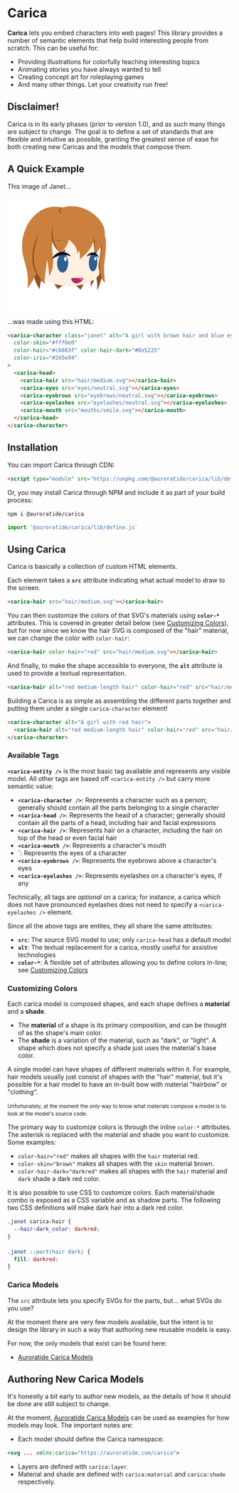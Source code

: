 # Carica

**Carica** lets you embed characters into web pages! This library provides a number of semantic elements that help build interesting people from scratch. This can be useful for:

* Providing illustrations for colorfully teaching interesting topics
* Animating stories you have always wanted to tell
* Creating concept art for roleplaying games
* And many other things. Let your creativity run free!

## Disclaimer!

Carica is in its early phases (prior to version 1.0), and as such many things are subject to change. The goal is to define a set of standards that are flexible and intuitive as possible, granting the greatest sense of ease for both creating new Caricas and the models that compose them.

## A Quick Example

This image of Janet...

<img src="example-library/janet.svg" alt="A girl with brown hair and blue eyes."  height="256" />

...was made using this HTML:

```html
<carica-character class="janet" alt="A girl with brown hair and blue eyes."
  color-skin="#fff0e0"
  color-hair="#cb803f" color-hair-dark="#8e5225"
  color-iris="#2d5e94"
>
  <carica-head>
    <carica-hair src="hair/medium.svg"></carica-hair>
    <carica-eyes src="eyes/neutral.svg"></carica-eyes>
    <carica-eyebrows src="eyebrows/neutral.svg"></carica-eyebrows>
    <carica-eyelashes src="eyelashes/neutral.svg"></carica-eyelashes>
    <carica-mouth src="mouths/smile.svg"></carica-mouth>
  </carica-head>
</carica-character>
```

## Installation

You can import Carica through CDN:

```html
<script type="module" src="https://unpkg.com/@auroratide/carica/lib/define.js"></script>
```

Or, you may install Carica through NPM and include it as part of your build process:

```
npm i @auroratide/carica
```

```js
import '@auroratide/carica/lib/define.js`
```

## Using Carica

Carica is basically a collection of custom HTML elements.

Each element takes a **`src`** attribute indicating what actual model to draw to the screen.

```html
<carica-hair src="hair/medium.svg"></carica-hair>
```

You can then customize the colors of that SVG's materials using **`color-*`** attributes. This is covered in greater detail below (see [Customizing Colors](#customizing-colors)), but for now since we know the hair SVG is composed of the "hair" material, we can change the color with `color-hair`:

```html
<carica-hair color-hair="red" src="hair/medium.svg"></carica-hair>
```

And finally, to make the shape accessible to everyone, the **`alt`** attribute is used to provide a textual representation.

```html
<carica-hair alt="red medium-length hair" color-hair="red" src="hair/medium.svg"></carica-hair>
```

Building a Carica is as simple as assembling the different parts together and putting them under a single `carica-character` element!

```html
<carica-character alt="A girl with red hair">
  <carica-hair alt="red medium-length hair" color-hair="red" src="hair/medium.svg"></carica-hair>
</carica-character>
```

### Available Tags

**`<carica-entity />`** is the most basic tag available and represents any visible model. All other tags are based off `<carica-entity />` but carry more semantic value:

* **`<carica-character />`**: Represents a character such as a person; generally should contain all the parts belonging to a single character
* **`<carica-head />`**: Represents the head of a character; generally should contain all the parts of a head, including hair and facial expressions
* **`<carica-hair />`**: Represents hair on a character, including the hair on top of the head or even facial hair
* **`<carica-mouth />`**: Represents a character's mouth
* **`<carica-eyes />**: Represents the eyes of a character
* **`<carica-eyebrows />`**: Represents the eyebrows above a character's eyes
* **`<carica-eyelashes />`**: Represents eyelashes on a character's eyes, if any

Technically, all tags are _optional_ on a carica; for instance, a carica which does not have pronounced eyelashes does not need to specify a `<carica-eyelashes />` element.

Since all the above tags are entites, they all share the same attributes:

* **`src`**: The source SVG model to use; only `carica-head` has a default model
* **`alt`**: The textual replacement for a carica, mostly useful for assistive technologies
* **`color-*`**: A flexible set of attributes allowing you to define colors in-line; see [Customizing Colors](#customizing-colors)

### Customizing Colors

Each carica model is composed shapes, and each shape defines a **material** and a **shade**.

* The **material** of a shape is its primary composition, and can be thought of as the shape's main color.
* The **shade** is a variation of the material, such as "dark", or "light". A shape which does not specify a shade just uses the material's base color.

A single model can have shapes of different materials within it. For example, hair models usually just consist of shapes with the "hair" material, but it's possible for a hair model to have an in-built bow with material "hairbow" or "clothing".

<small>Unfortunately, at the moment the only way to know what materials compose a model is to look at the model's source code.</small>

The primary way to customize colors is through the inline `color-*` attributes. The asterisk is replaced with the material and shade you want to customize. Some examples:

* `color-hair="red"` makes all shapes with the `hair` material red.
* `color-skin="brown"` makes all shapes with the `skin` material brown.
* `color-hair-dark="darkred"` makes all shapes with the `hair` material and `dark` shade a dark red color.

It is also possible to use CSS to customize colors. Each material/shade combo is exposed as a CSS variable and as shadow parts. The following two CSS definitions will make dark hair into a dark red color.

```css
.janet carica-hair {
  --hair-dark_color: darkred;
}

.janet ::part(hair dark) {
  fill: darkred;
}
```

### Carica Models

The `src` attribute lets you specify SVGs for the parts, but... what SVGs do you use?

At the moment there are very few models available, but the intent is to design the library in such a way that authoring new reusable models is easy.

For now, the only models that exist can be found here:

* [Auroratide Carica Models](https://github.com/Auroratide/carica-models)

## Authoring New Carica Models

It's honestly a bit early to author new models, as the details of how it should be done are still subject to change.

At the moment, [Auroratide Carica Models](https://github.com/Auroratide/carica-models) can be used as examples for how models may look. The important notes are:

* Each model should define the Carica namespace:
```xml
<svg ... xmlns:carica="https://auroratide.com/carica">
```
* Layers are defined with `carica:layer`.
* Material and shade are defined with `carica:material` and `carica:shade` respectively.
